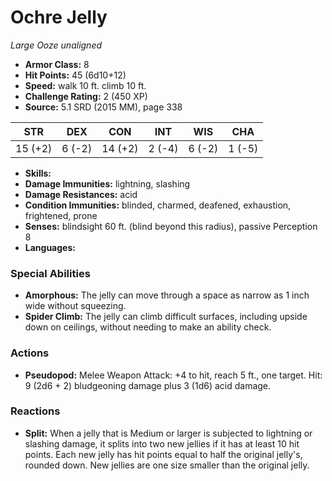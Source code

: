# Ochre Jelly

*Large* *Ooze* *unaligned*

- **Armor Class:** 8
- **Hit Points:** 45 (6d10+12)
- **Speed:** walk 10 ft. climb 10 ft.
- **Challenge Rating:** 2 (450 XP)
- **Source:** 5.1 SRD (2015 MM), page 338

| STR | DEX | CON | INT | WIS | CHA |
| --- | --- | --- | --- | --- | --- |
| 15 (+2) | 6 (-2) | 14 (+2) | 2 (-4) | 6 (-2) | 1 (-5) |

- **Skills:** 
- **Damage Immunities:** lightning, slashing
- **Damage Resistances:** acid
- **Condition Immunities:** blinded, charmed, deafened, exhaustion, frightened, prone
- **Senses:** blindsight 60 ft. (blind beyond this radius), passive Perception 8
- **Languages:** 

### Special Abilities

- **Amorphous:** The jelly can move through a space as narrow as 1 inch wide without squeezing.
- **Spider Climb:** The jelly can climb difficult surfaces, including upside down on ceilings, without needing to make an ability check.

### Actions

- **Pseudopod:** Melee Weapon Attack: +4 to hit, reach 5 ft., one target. Hit: 9 (2d6 + 2) bludgeoning damage plus 3 (1d6) acid damage.

### Reactions

- **Split:** When a jelly that is Medium or larger is subjected to lightning or slashing damage, it splits into two new jellies if it has at least 10 hit points. Each new jelly has hit points equal to half the original jelly's, rounded down. New jellies are one size smaller than the original jelly.


